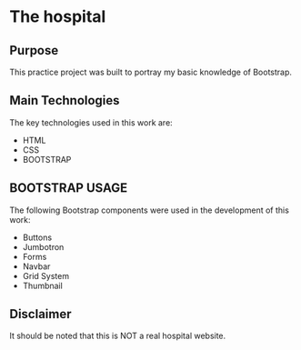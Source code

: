 # The hospital

## Purpose
This practice project was built to portray my basic knowledge of Bootstrap.

## Main Technologies
The key technologies used in this work are:
* HTML
* CSS
* BOOTSTRAP

## BOOTSTRAP USAGE
The following Bootstrap components were used in the development of this work:
- Buttons
- Jumbotron
- Forms
- Navbar
- Grid System
- Thumbnail

## Disclaimer
It should be noted that this is NOT a real hospital website.
